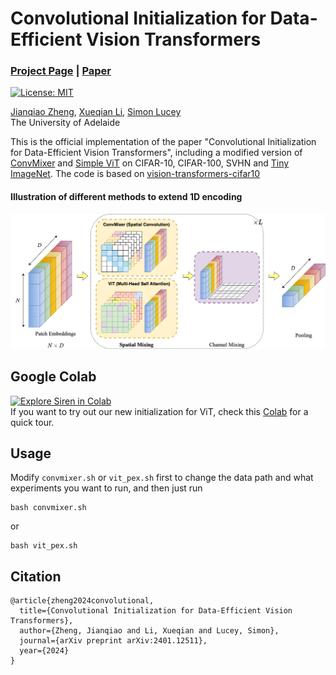 # Convolutional Initialization for Data-Efficient Vision Transformers
### [Project Page](https://osiriszjq.github.io/impulse_init) | [Paper](https://arxiv.org/pdf/2401.12511.pdf)
[![License: MIT](https://img.shields.io/badge/License-MIT-yellow.svg)](https://opensource.org/licenses/MIT)


[Jianqiao Zheng](https://github.com/osiriszjq/),
[Xueqian Li](https://lilac-lee.github.io/),
[Simon Lucey](https://www.adelaide.edu.au/directory/simon.lucey)<br>
The University of Adelaide

This is the official implementation of the paper "Convolutional Initialization for Data-Efficient Vision Transformers", including a modified version of [ConvMixer](https://arxiv.org/abs/2201.09792) and [Simple ViT](https://arxiv.org/abs/2205.01580) on CIFAR-10, CIFAR-100, SVHN and [Tiny ImageNet](http://vision.stanford.edu/teaching/cs231n/reports/2015/pdfs/yle_project.pdf). The code is based on [vision-transformers-cifar10](https://github.com/kentaroy47/vision-transformers-cifar10/tree/main)

#### Illustration of different methods to extend 1D encoding
![Illustration of different methods to extend 1D encoding](imgs/ConvMixer-ViT.png)
    
    
## Google Colab
[![Explore Siren in Colab](https://colab.research.google.com/assets/colab-badge.svg)](https://github.com/osiriszjq/impulse_init/blob/main/Impulse_Initialization.ipynb)<br>
If you want to try out our new initialization for ViT, check this [Colab](https://github.com/osiriszjq/impulse_init/blob/main/Impulse_Initialization.ipynb) for a quick tour.


## Usage
Modify `convmixer.sh` or `vit_pex.sh` first to change the data path and what experiments you want to run, and then just run
```
bash convmixer.sh
```
or
```
bash vit_pex.sh
```


## Citation
```
@article{zheng2024convolutional,
  title={Convolutional Initialization for Data-Efficient Vision Transformers},
  author={Zheng, Jianqiao and Li, Xueqian and Lucey, Simon},
  journal={arXiv preprint arXiv:2401.12511},
  year={2024}
}
```

